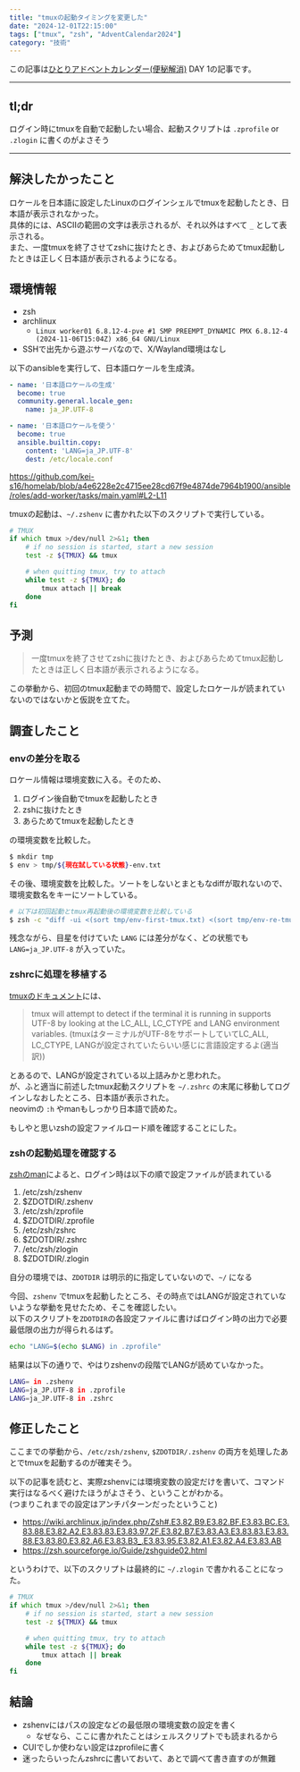 ```yaml
---
title: "tmuxの起動タイミングを変更した"
date: "2024-12-01T22:15:00"
tags: ["tmux", "zsh", "AdventCalendar2024"]
category: "技術"
---
```


この記事は[ひとりアドベントカレンダー(便秘解消)](/posts/advent-calendar-2024) DAY 1の記事です。  

---

## tl;dr
ログイン時にtmuxを自動で起動したい場合、起動スクリプトは `.zprofile` or `.zlogin` に書くのがよさそう  

---

## 解決したかったこと
ロケールを日本語に設定したLinuxのログインシェルでtmuxを起動したとき、日本語が表示されなかった。  
具体的には、ASCIIの範囲の文字は表示されるが、それ以外はすべて `_` として表示される。  
また、一度tmuxを終了させてzshに抜けたとき、およびあらためてtmux起動したときは正しく日本語が表示されるようになる。  

## 環境情報
- zsh
- archlinux
  - `Linux worker01 6.8.12-4-pve #1 SMP PREEMPT_DYNAMIC PMX 6.8.12-4 (2024-11-06T15:04Z) x86_64 GNU/Linux`
- SSHで出先から遊ぶサーバなので、X/Wayland環境はなし

以下のansibleを実行して、日本語ロケールを生成済。  

```yaml
- name: '日本語ロケールの生成'
  become: true
  community.general.locale_gen:
    name: ja_JP.UTF-8

- name: '日本語ロケールを使う'
  become: true
  ansible.builtin.copy:
    content: 'LANG=ja_JP.UTF-8'
    dest: /etc/locale.conf
```

https://github.com/kei-s16/homelab/blob/a4e6228e2c4715ee28cd67f9e4874de7964b1900/ansible/roles/add-worker/tasks/main.yaml#L2-L11  

tmuxの起動は、`~/.zshenv` に書かれた以下のスクリプトで実行している。  

```zsh
# TMUX
if which tmux >/dev/null 2>&1; then
    # if no session is started, start a new session
    test -z ${TMUX} && tmux

    # when quitting tmux, try to attach
    while test -z ${TMUX}; do
        tmux attach || break
    done
fi
```

## 予測
>一度tmuxを終了させてzshに抜けたとき、およびあらためてtmux起動したときは正しく日本語が表示されるようになる。  

この挙動から、初回のtmux起動までの時間で、設定したロケールが読まれていないのではないかと仮説を立てた。  

## 調査したこと
### envの差分を取る
ロケール情報は環境変数に入る。そのため、

1. ログイン後自動でtmuxを起動したとき
1. zshに抜けたとき
1. あらためてtmuxを起動したとき

の環境変数を比較した。  

```zsh
$ mkdir tmp
$ env > tmp/${現在試している状態}-env.txt
```

その後、環境変数を比較した。ソートをしないとまともなdiffが取れないので、環境変数名をキーにソートしている。  

```zsh
# 以下は初回起動とtmux再起動後の環境変数を比較している
$ zsh -c "diff -ui <(sort tmp/env-first-tmux.txt) <(sort tmp/env-re-tmux.txt)"
```

残念ながら、目星を付けていた `LANG` には差分がなく、どの状態でも `LANG=ja_JP.UTF-8` が入っていた。  

### zshrcに処理を移植する
[tmuxのドキュメント](https://github.com/tmux/tmux/wiki/FAQ#how-do-i-use-utf-8)には、

>tmux will attempt to detect if the terminal it is running in supports UTF-8 by looking at the LC_ALL, LC_CTYPE and LANG environment variables.
>(tmuxはターミナルがUTF-8をサポートしていてLC_ALL, LC_CTYPE, LANGが設定されていたらいい感じに言語設定するよ(適当訳))

とあるので、LANGが設定されている以上詰みかと思われた。  
が、ふと適当に前述したtmux起動スクリプトを `~/.zshrc` の末尾に移動してログインしなおしたところ、日本語が表示された。  
neovimの `:h` やmanもしっかり日本語で読めた。  

もしやと思いzshの設定ファイルロード順を確認することにした。  

### zshの起動処理を確認する

[zshのman](https://man.archlinux.org/man/zsh.1#STARTUP/SHUTDOWN_FILES)によると、ログイン時は以下の順で設定ファイルが読まれている

1. /etc/zsh/zshenv
1. $ZDOTDIR/.zshenv
1. /etc/zsh/zprofile
1. $ZDOTDIR/.zprofile
1. /etc/zsh/zshrc
1. $ZDOTDIR/.zshrc
1. /etc/zsh/zlogin
1. $ZDOTDIR/.zlogin

自分の環境では、`ZDOTDIR` は明示的に指定していないので、`~/` になる

今回、`zshenv` でtmuxを起動したところ、その時点ではLANGが設定されていないような挙動を見せたため、そこを確認したい。  
以下のスクリプトを`ZDOTDIR`の各設定ファイルに書けばログイン時の出力で必要最低限の出力が得られるはず。  

```zsh
echo "LANG=$(echo $LANG) in .zprofile"
```

結果は以下の通りで、やはりzshenvの段階でLANGが読めていなかった。  

```zsh
LANG= in .zshenv
LANG=ja_JP.UTF-8 in .zprofile
LANG=ja_JP.UTF-8 in .zshrc
```

## 修正したこと
ここまでの挙動から、`/etc/zsh/zshenv`, `$ZDOTDIR/.zshenv` の両方を処理したあとでtmuxを起動するのが確実そう。  

以下の記事を読むと、実際zshenvには環境変数の設定だけを書いて、コマンド実行はなるべく避けたほうがよさそう、ということがわかる。  
(つまりこれまでの設定はアンチパターンだったということ)  

- https://wiki.archlinux.jp/index.php/Zsh#.E3.82.B9.E3.82.BF.E3.83.BC.E3.83.88.E3.82.A2.E3.83.83.E3.83.97.2F.E3.82.B7.E3.83.A3.E3.83.83.E3.83.88.E3.83.80.E3.82.A6.E3.83.B3_.E3.83.95.E3.82.A1.E3.82.A4.E3.83.AB
- https://zsh.sourceforge.io/Guide/zshguide02.html

というわけで、以下のスクリプトは最終的に `~/.zlogin` で書かれることになった。  

```zsh
# TMUX
if which tmux >/dev/null 2>&1; then
    # if no session is started, start a new session
    test -z ${TMUX} && tmux

    # when quitting tmux, try to attach
    while test -z ${TMUX}; do
        tmux attach || break
    done
fi
```

## 結論
- zshenvにはパスの設定などの最低限の環境変数の設定を書く
    - なぜなら、ここに書かれたことはシェルスクリプトでも読まれるから
- CUIでしか使わない設定はzprofileに書く
- 迷ったらいったんzshrcに書いておいて、あとで調べて書き直すのが無難

